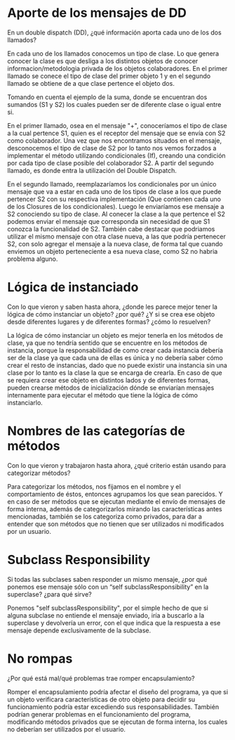 # Aporte de los mensajes de DD
En un double dispatch (DD), ¿qué información aporta cada uno de los dos llamados?

En cada uno de los llamados conocemos un tipo de clase. Lo que genera conocer la clase es que desliga a los distintos objetos de conocer informacion/metodologia privada de los objetos colaboradores.
En el primer llamado se conece el tipo de clase del primer objeto 1 y en el segundo llamado se obtiene de a que clase pertence el objeto dos.

Tomando en cuenta el ejemplo de la suma, donde se encuentran dos sumandos (S1 y S2) los cuales pueden ser de diferente clase o igual entre si.

En el primer llamado, osea en el mensaje "+", conoceríamos el tipo de clase a la cual pertence S1, quien es el receptor del mensaje que se envía con S2 como colaborador. Una vez que nos encontramos situados en el mensaje, desconocemos el tipo de clase de S2 por lo tanto nos vemos forzados a implementar el método utilizando condicionales (If), creando una condición por cada tipo de clase posible del colaborador S2. A partir del segundo llamado, es donde entra la utilización del Double Dispatch.

En el segundo llamado, reemplazaríamos los condicionales por un único mensaje que va a estar en cada uno de los tipos de clase a los que puede pertencer S2 con su respectiva implementación (Que contienen cada uno de los Closures de los condicionales). Luego le enviaríamos ese mensaje a S2 conociendo su tipo de clase. Al conecer la clase a la que pertence el S2 podemos enviar el mensaje que corresponda sin necesidad de que S1 conozca la funcionalidad de S2.
También cabe destacar que podriamos utilizar el mismo mensaje con otra clase nueva, a las que podría pertenecer S2, con solo agregar el mensaje a la nueva clase, de forma tal que cuando enviemos un objeto perteneciente a esa nueva clase, como S2 no habria problema alguno.


# Lógica de instanciado
Con lo que vieron y saben hasta ahora, ¿donde les parece mejor tener la lógica de cómo instanciar un objeto? ¿por qué? ¿Y si se crea ese objeto desde diferentes lugares y de diferentes formas? ¿cómo lo resuelven?

La lógica de cómo instanciar un objeto es mejor tenerla en los métodos de clase, ya que no tendría sentido que se encuentre en los métodos de instancia, porque la responsabilidad de como crear cada instancia debería ser de la clase ya que cada una de ellas es única y no debería saber cómo crear el resto de instancias, dado que  no puede existir una instancia sin una clase por lo tanto es la clase la que se encarga de crearla. 
En caso de que se requiera crear ese objeto en distintos lados y de diferentes formas, pueden crearse métodos de inicialización dónde se enviarían mensajes internamente para ejecutar el método que tiene la lógica de cómo instanciarlo.


# Nombres de las categorías de métodos
Con lo que vieron y trabajaron hasta ahora, ¿qué criterio están usando para categorizar métodos?

Para categorizar los métodos, nos fijamos en el nombre y el comportamiento de éstos, entonces agrupamos los que sean parecidos. Y en caso de ser métodos que se ejecutan mediante el envío de mensajes de forma interna, además de categorizarlos mirando las características antes mencionadas, también se los categoriza como privados, para dar a entender que son métodos que no tienen que ser utilizados ni modificados por un usuario.


# Subclass Responsibility
Si todas las subclases saben responder un mismo mensaje, ¿por qué ponemos ese mensaje sólo con un “self subclassResponsibility” en la superclase? ¿para qué sirve?

Ponemos "self subclassResponsibility", por el simple hecho de que si alguna subclase no entiende el mensaje enviado, iría a buscarlo a la superclase y devolvería un error, con el que indica que la respuesta a ese mensaje depende exclusivamente de la subclase.


# No rompas
¿Por qué está mal/qué problemas trae romper encapsulamiento?

Romper el encapsulamiento podría afectar el diseño del programa, ya que si un objeto verificara características de otro objeto para decidir su funcionamiento podría estar excediendo sus responsabilidades. También podrían generar problemas en el funcionamiento del programa, modificando métodos privados que se ejecutan de forma interna, los cuales no deberían ser utilizados por el usuario.
